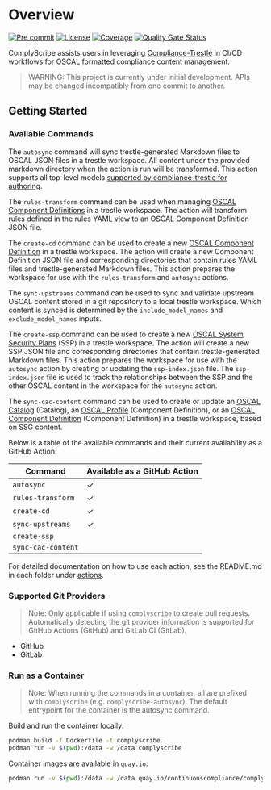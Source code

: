 # Overview

[![Pre commit](https://img.shields.io/badge/pre--commit-enabled-brightgreen?logo=pre-commit&logoColor=white)](https://github.com/pre-commit/pre-commit)
[![License](https://img.shields.io/badge/license-apache-blue.svg)](http://www.apache.org/licenses/LICENSE-2.0.html)
[![Coverage](https://sonarcloud.io/api/project_badges/measure?project=rh-psce_complyscribe&metric=coverage)](https://sonarcloud.io/summary/new_code?id=rh-psce_complyscribe)
[![Quality Gate Status](https://sonarcloud.io/api/project_badges/measure?project=rh-psce_complyscribe&metric=alert_status)](https://sonarcloud.io/summary/new_code?id=rh-psce_complyscribe)



ComplyScribe assists users in leveraging [Compliance-Trestle](https://github.com/oscal-compass/compliance-trestle) in CI/CD workflows for [OSCAL](https://github.com/usnistgov/OSCAL) formatted compliance content management.

> WARNING: This project is currently under initial development. APIs may be changed incompatibly from one commit to another.

## Getting Started

### Available Commands

The `autosync` command will sync trestle-generated Markdown files to OSCAL JSON files in a trestle workspace. All content under the provided markdown directory when the action is run will be transformed. This action supports all top-level models [supported by compliance-trestle for authoring](https://oscal-compass.github.io/compliance-trestle/tutorials/ssp_profile_catalog_authoring/ssp_profile_catalog_authoring/).

The `rules-transform` command can be used when managing [OSCAL Component Definitions](https://pages.nist.gov/OSCAL-Reference/models/v1.1.1/component-definition/json-outline/) in a trestle workspace. The action will transform rules defined in the rules YAML view to an OSCAL Component Definition JSON file.

The `create-cd` command can be used to create a new [OSCAL Component Definition](https://pages.nist.gov/OSCAL-Reference/models/v1.1.1/component-definition/json-outline/) in a trestle workspace. The action will create a new Component Definition JSON file and corresponding directories that contain rules YAML files and trestle-generated Markdown files. This action prepares the workspace for use with the `rules-transform` and `autosync` actions.

The `sync-upstreams` command can be used to sync and validate upstream OSCAL content stored in a git repository to a local trestle workspace. Which content is synced is determined by the `include_model_names` and `exclude_model_names` inputs.

The `create-ssp` command can be used to create a new [OSCAL System Security Plans](https://pages.nist.gov/OSCAL-Reference/models/v1.1.1/system-security-plan/json-outline/) (SSP) in a trestle workspace. The action will create a new SSP JSON file and corresponding directories that contain trestle-generated Markdown files. This action prepares the workspace for use with the `autosync` action by creating or updating the `ssp-index.json` file. The `ssp-index.json` file is used to track the relationships between the SSP and the other OSCAL content in the workspace for the `autosync` action.

The `sync-cac-content` command can be used to create or update an [OSCAL Catalog](https://pages.nist.gov/OSCAL-Reference/models/v1.1.1/catalog/json-outline/) (Catalog), an [OSCAL Profile](https://pages.nist.gov/OSCAL-Reference/models/v1.1.1/profile/json-outline/) (Component Definition), or an [OSCAL Component Definition](https://pages.nist.gov/OSCAL-Reference/models/v1.1.1/component-definition/json-outline/) (Component Definition) in a trestle workspace, based on SSG content.

Below is a table of the available commands and their current availability as a GitHub Action:

| Command                    | Available as a GitHub Action |
|----------------------------|------------------------------|
| `autosync`                 | &#10003;                     |
| `rules-transform`          | &#10003;                     |
| `create-cd`                | &#10003;                     |
| `sync-upstreams`           | &#10003;                     |
| `create-ssp`               |                              |
| `sync-cac-content`         |                              |

For detailed documentation on how to use each action, see the README.md in each folder under [actions](./actions/).

### Supported Git Providers

> Note: Only applicable if using `complyscribe` to create pull requests. Automatically detecting the git
provider information is supported for GitHub Actions (GitHub) and GitLab CI (GitLab).

- GitHub
- GitLab

### Run as a Container

> Note: When running the commands in a container, all are prefixed with `complyscribe` (e.g. `complyscribe-autosync`). The default entrypoint for the container is the autosync command.

Build and run the container locally:

```bash
podman build -f Dockerfile -t complyscribe.
podman run -v $(pwd):/data -w /data complyscribe 
```

Container images are available in `quay.io`:

```bash
podman run -v $(pwd):/data -w /data quay.io/continuouscompliance/complyscribe:<tag>
```
